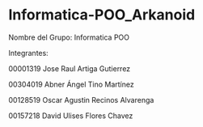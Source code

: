 # Informatica-POO_Arkanoid

Nombre del Grupo: Informatica POO

Integrantes:

00001319 Jose Raul Artiga Gutierrez

00304019 Abner Ángel Tino Martínez

00128519 Oscar Agustin Recinos Alvarenga

00157218 David Ulises Flores Chavez

